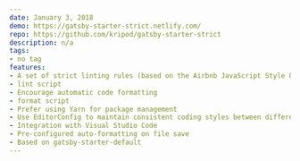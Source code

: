 ```yaml
---
date: January 3, 2018
demo: https://gatsby-starter-strict.netlify.com/
repo: https://github.com/kripod/gatsby-starter-strict
description: n/a
tags:
- no tag
features:
- A set of strict linting rules (based on the Airbnb JavaScript Style Guide)
- lint script
- Encourage automatic code formatting
- format script
- Prefer using Yarn for package management
- Use EditorConfig to maintain consistent coding styles between different editors and IDEs
- Integration with Visual Studio Code
- Pre-configured auto-formatting on file save
- Based on gatsby-starter-default
---
```

